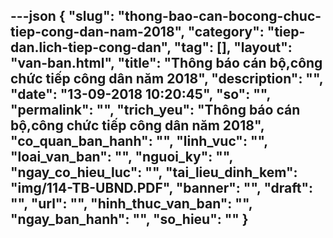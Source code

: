 ---json
{
    "slug": "thong-bao-can-bocong-chuc-tiep-cong-dan-nam-2018",
    "category": "tiep-dan.lich-tiep-cong-dan",
    "tag": [],
    "layout": "van-ban.html",
    "title": "Thông báo cán bộ,công chức tiếp công dân năm 2018",
    "description": "",
    "date": "13-09-2018 10:20:45",
    "so": "",
    "permalink": "",
    "trich_yeu": "Thông báo cán bộ,công chức tiếp công dân năm 2018",
    "co_quan_ban_hanh": "",
    "linh_vuc": "",
    "loai_van_ban": "",
    "nguoi_ky": "",
    "ngay_co_hieu_luc": "",
    "tai_lieu_dinh_kem": "img/114-TB-UBND.PDF",
    "banner": "",
    "draft": "",
    "url": "",
    "hinh_thuc_van_ban": "",
    "ngay_ban_hanh": "",
    "so_hieu": ""
}
---
